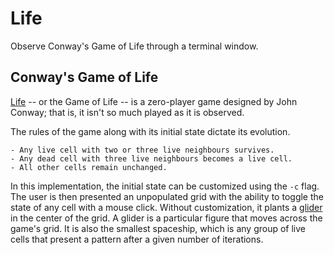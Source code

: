 # Life
Observe Conway's Game of Life through a terminal window.


## Conway's Game of Life
[Life](https://en.wikipedia.org/wiki/Conway%27s_Game_of_Life) -- or the Game of
Life -- is a zero-player game designed by John Conway; that is, it isn't so
much played as it is observed.

The rules of the game along with its initial state dictate its evolution.

    - Any live cell with two or three live neighbours survives.
    - Any dead cell with three live neighbours becomes a live cell.
    - All other cells remain unchanged.

In this implementation, the initial state can be customized using the `-c`
flag. The user is then presented an unpopulated grid with the ability to toggle
the state of any cell with a mouse click. Without customization, it plants a
[glider](https://en.wikipedia.org/wiki/Conway%27s_Game_of_Life) in the center
of the grid. A glider is a particular figure that moves across the game's grid.
It is also the smallest spaceship, which is any group of live cells that
present a pattern after a given number of iterations.
